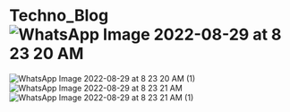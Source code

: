 # Techno_Blog![WhatsApp Image 2022-08-29 at 8 23 20 AM](https://user-images.githubusercontent.com/79379913/187113874-b07bf963-84d0-41ad-9dc8-c313e0cb1602.jpeg)
![WhatsApp Image 2022-08-29 at 8 23 20 AM (1)](https://user-images.githubusercontent.com/79379913/187113969-9221eebe-a0e2-4306-b5f1-47f38987089a.jpeg)
![WhatsApp Image 2022-08-29 at 8 23 21 AM](https://user-images.githubusercontent.com/79379913/187114001-1b24fe85-a368-4eb9-ab61-4dc09ad14a4e.jpeg)
![WhatsApp Image 2022-08-29 at 8 23 21 AM (1)](https://user-images.githubusercontent.com/79379913/187114019-2e7c49f1-1e27-4058-ac7f-f1df6e218872.jpeg)
